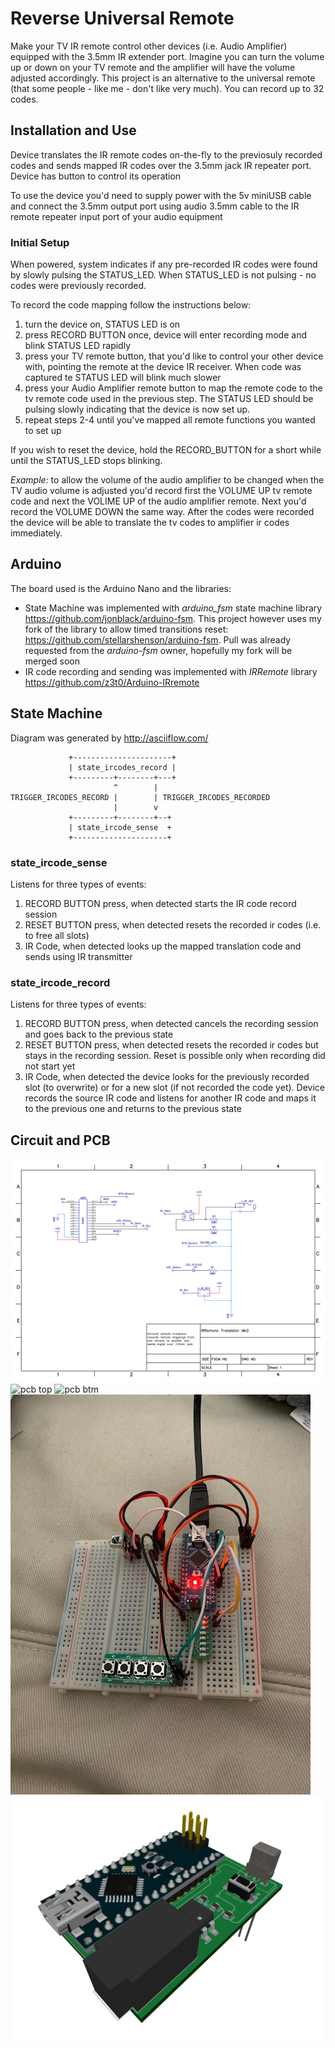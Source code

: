# Reverse Universal Remote
Make your TV IR remote control other devices (i.e. Audio Amplifier) equipped with the 3.5mm IR extender port. Imagine you can turn the volume up or down on your TV remote and the amplifier will have the volume adjusted accordingly. This project is an alternative to the universal remote (that some people - like me - don't like very much). You can record up to 32 codes.

## Installation and Use ##
Device translates the IR remote codes on-the-fly to the previosuly recorded codes and sends mapped IR codes over the 3.5mm jack IR repeater port. Device has  button to control its operation

To use the device you'd need to supply power with the 5v miniUSB cable and connect the 3.5mm output port using audio 3.5mm cable to the IR remote repeater input port of your audio equipment

### Initial Setup ###
When powered, system indicates if any pre-recorded IR codes were found by slowly pulsing the STATUS\_LED. When STATUS_LED is not pulsing - no codes were previously recorded.

To record the code mapping follow the instructions below:

1. turn the device on, STATUS LED is on
1. press RECORD BUTTON once, device will enter recording mode and blink STATUS LED rapidly
1. press your TV remote button, that you'd like to control your other device with, pointing the remote at the device IR receiver. When code was captured te STATUS LED will blink much slower 
1. press your Audio Amplifier remote button to map the remote code to the tv remote code used in the previous step. The STATUS LED should be pulsing slowly indicating that the device is now set up. 
1. repeat steps 2-4 until you've mapped all remote functions you wanted to set up

If you wish to reset the device, hold the RECORD\_BUTTON for a short while until the STATUS\_LED stops blinking.

*Example:* to allow the volume of the audio amplifier to be changed when the TV audio volume is adjusted you'd record first the VOLUME UP tv remote code and next the VOLIME UP of the audio amplifier remote. Next you'd record the VOLUME DOWN the same way. After the codes were recorded the device will be able to translate the tv codes to amplifier ir codes immediately. 

## Arduino ##
The board used is the Arduino Nano and the libraries:
* State Machine was implemented with *arduino_fsm* state machine library https://github.com/jonblack/arduino-fsm. This project however uses my fork of the library to allow timed transitions reset: https://github.com/stellarshenson/arduino-fsm. Pull was already requested from the *arduino-fsm* owner, hopefully my fork will be merged soon
* IR code recording and sending was implemented with *IRRemote* library https://github.com/z3t0/Arduino-IRremote

## State Machine ##
Diagram was generated by http://asciiflow.com/

	             +----------------------+
	             | state_ircodes_record |
	             +---------+--------+---+
	                       ^        |
	TRIGGER_IRCODES_RECORD |        | TRIGGER_IRCODES_RECORDED
	                       |        v
	             +---------+--------+--+
	             | state_ircode_sense  +
	             +---------------------+
	                           

### state_ircode_sense ###
Listens for three types of events:

1. RECORD BUTTON press, when detected starts the IR code record session
1. RESET BUTTON press, when detected resets the recorded ir codes (i.e. to free all slots)
1. IR Code, when detected looks up the mapped translation code and sends using IR transmitter

### state_ircode_record ###
Listens for three types of events:

1. RECORD BUTTON press, when detected cancels the recording session and goes back to the previous state
1. RESET BUTTON press, when detected resets the recorded ir codes but stays in the recording session. Reset is possible only when recording did not start yet
1. IR Code, when detected the device looks for the previously recorded slot (to overwrite) or for a new slot (if not recorded the code yet). Device records the source IR code and listens for another IR code and maps it to the previous one and returns to the previous state

## Circuit and PCB ##
![schematics](https://github.com/stellarshenson/irremote-translator/blob/master/misc/irremote-translator_schematics.png)
![pcb top](https://raw.githubusercontent.com/stellarshenson/irremote-translator/master/misc/irremote-translator_pcb_top_600dpi.jpg)
![pcb btm](https://raw.githubusercontent.com/stellarshenson/irremote-translator/master/misc/irremote-translator_pcb_btm_600dpi.jpg)
![assembled breadboard](https://raw.githubusercontent.com/stellarshenson/irremote-translator/master/misc/IMG_6503.jpg)
![3d image](https://raw.githubusercontent.com/stellarshenson/irremote-translator/master/misc/irremote-translator_3d.png)


